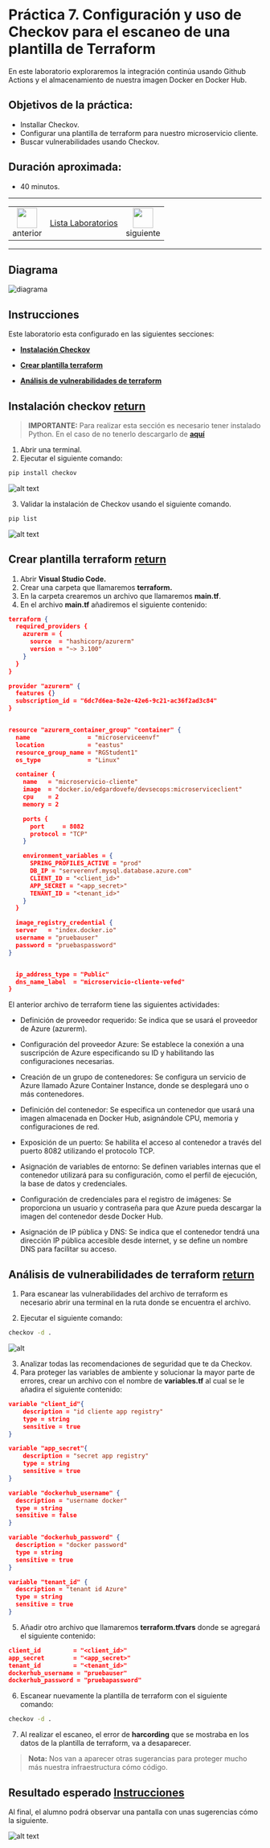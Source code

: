# Práctica 7. Configuración y uso de Checkov para el escaneo de una plantilla de Terraform 

En este laboratorio exploraremos la integración continúa usando Github Actions y el almacenamiento de nuestra imagen Docker en Docker Hub.

## Objetivos de la práctica:
- Installar Checkov.
- Configurar una plantilla de terraform para nuestro microservicio cliente.
- Buscar vulnerabilidades usando Checkov.

## Duración aproximada:
- 40 minutos.

---

<div style="width: 400px;">
        <table width="50%">
            <tr>
                <td style="text-align: center;">
                    <a href="../Capitulo7/"><img src="../images/anterior.png" width="40px"></a>
                    <br>anterior
                </td>
                <td style="text-align: center;">
                   <a href="../README.md">Lista Laboratorios</a>
                </td>
<td style="text-align: center;">
                    <a href="../Capitulo9/"><img src="../images/siguiente.png" width="40px"></a>
                    <br>siguiente
                </td>
            </tr>
        </table>
</div>

---



## Diagrama

![diagrama](../images/7/diagrama.png)


## Instrucciones
Este laboratorio esta configurado en las siguientes secciones: 

- **[Instalación Checkov](#instalación-checkov-return)**

- **[Crear plantilla terraform](#crear-plantilla-terraform-return)**

- **[Análisis de vulnerabilidades de terraform](#análisis-de-vulnerabilidades-de-terraform-return)**


## Instalación checkov [return](#instrucciones)
> **IMPORTANTE:** Para realizar esta sección es necesario tener instalado Python. En el caso de no tenerlo descargarlo de **[aquí](https://www.python.org/downloads/)**

1. Abrir una terminal. 
2. Ejecutar el siguiente comando: 

```bash
pip install checkov
```

![alt text](../images/7/1.png)

3. Validar la instalación de Checkov usando el siguiente comando. 

```bash
pip list
```

![alt text](../images/7/2.png)


## Crear plantilla terraform [return](#instrucciones)

1. Abrir **Visual Studio Code.**
2. Crear una carpeta que llamaremos **terraform.**
3. En la carpeta crearemos un archivo que llamaremos **main.tf**.
4. En el archivo **main.tf** añadiremos el siguiente contenido: 

```json
terraform {
  required_providers {
    azurerm = {
      source  = "hashicorp/azurerm"
      version = "~> 3.100"
    }
  }
}

provider "azurerm" {
  features {}
  subscription_id = "6dc7d6ea-8e2e-42e6-9c21-ac36f2ad3c84"
}


resource "azurerm_container_group" "container" {
  name                = "microserviceenvf"
  location            = "eastus"
  resource_group_name = "RGStudent1"
  os_type             = "Linux"

  container {
    name   = "microservicio-cliente"
    image  = "docker.io/edgardovefe/devsecops:microserviceclient"
    cpu    = 2
    memory = 2

    ports {
      port     = 8082
      protocol = "TCP"
    }

    environment_variables = {
      SPRING_PROFILES_ACTIVE = "prod"
      DB_IP = "serverenvf.mysql.database.azure.com"
      CLIENT_ID = "<client_id>"
      APP_SECRET = "<app_secret>"
      TENANT_ID = "<tenant_id>"
    }
  }

  image_registry_credential {
  server   = "index.docker.io"
  username = "pruebauser"
  password = "pruebaspassword"
}


  ip_address_type = "Public"
  dns_name_label  = "microservicio-cliente-vefed" 
}

```

El anterior archivo de terraform tiene las siguientes actividades:

- Definición de proveedor requerido:
Se indica que se usará el proveedor de Azure (azurerm).

- Configuración del proveedor Azure:
Se establece la conexión a una suscripción de Azure especificando su ID y habilitando las configuraciones necesarias.

- Creación de un grupo de contenedores:
Se configura un servicio de Azure llamado Azure Container Instance, donde se desplegará uno o más contenedores.

- Definición del contenedor:
Se especifica un contenedor que usará una imagen almacenada en Docker Hub, asignándole CPU, memoria y configuraciones de red.

- Exposición de un puerto:
Se habilita el acceso al contenedor a través del puerto 8082 utilizando el protocolo TCP.

- Asignación de variables de entorno:
Se definen variables internas que el contenedor utilizará para su configuración, como el perfil de ejecución, la base de datos y credenciales.

- Configuración de credenciales para el registro de imágenes:
Se proporciona un usuario y contraseña para que Azure pueda descargar la imagen del contenedor desde Docker Hub.

- Asignación de IP pública y DNS:
Se indica que el contenedor tendrá una dirección IP pública accesible desde internet, y se define un nombre DNS para facilitar su acceso.



## Análisis de vulnerabilidades de terraform [return](#instrucciones)
1. Para escanear las vulnerabilidades del archivo de terraform es necesario abrir una terminal en la ruta donde se encuentra el archivo. 

2. Ejecutar el siguiente comando:

```bash
checkov -d .
```
![alt](../images/7/3.png)


3. Analizar todas las recomendaciones de seguridad que te da Checkov.
4. Para proteger las variables de ambiente y solucionar la mayor parte de errores, crear un archivo con el nombre de **variables.tf** al cual se le añadira el siguiente contenido:

```json
variable "client_id"{
    description = "id cliente app registry"
    type = string
    sensitive = true
}

variable "app_secret"{
    description = "secret app registry"
    type = string
    sensitive = true
}

variable "dockerhub_username" {
  description = "username docker"
  type = string
  sensitive = false
}

variable "dockerhub_password" {
  description = "docker password"
  type = string
  sensitive = true
}

variable "tenant_id" {
  description = "tenant id Azure"
  type = string
  sensitive = true
}
```

5. Añadir otro archivo que llamaremos **terraform.tfvars** donde se agregará el siguiente contenido:

```json
client_id         = "<client_id>"
app_secret        = "<app_secret>"
tenant_id         = "<tenant_id>"
dockerhub_username = "pruebauser"
dockerhub_password = "pruebapassword"
```

6. Escanear nuevamente la plantilla de terraform con el siguiente comando:

```bash
checkov -d . 
```

7. Al realizar el escaneo, el error de **harcording** que se mostraba en los datos de la plantilla de terraform, va a desaparecer.

> **Nota:** Nos van a aparecer otras sugerancias para proteger mucho más nuestra infraestructura cómo código. 


## Resultado esperado [Instrucciones](#instrucciones)

Al final, el alumno podrá observar una pantalla con unas sugerencias cómo la siguiente. 

![alt text](../images/7/4.png)
